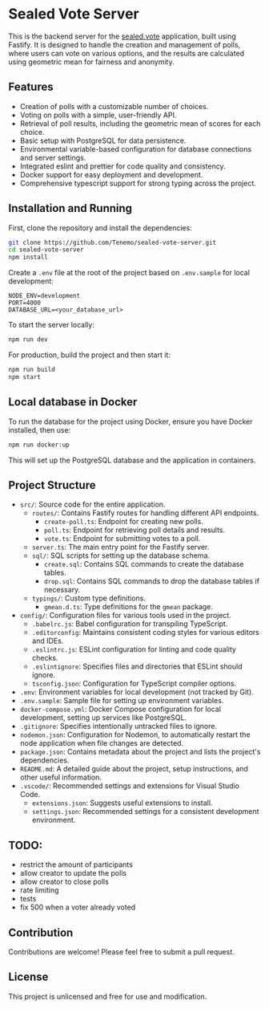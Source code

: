 # Sealed Vote Server

This is the backend server for the [sealed.vote](https://sealed.vote) application, built using Fastify. It is designed to handle the creation and management of polls, where users can vote on various options, and the results are calculated using geometric mean for fairness and anonymity.

## Features

-   Creation of polls with a customizable number of choices.
-   Voting on polls with a simple, user-friendly API.
-   Retrieval of poll results, including the geometric mean of scores for each choice.
-   Basic setup with PostgreSQL for data persistence.
-   Environmental variable-based configuration for database connections and server settings.
-   Integrated eslint and prettier for code quality and consistency.
-   Docker support for easy deployment and development.
-   Comprehensive typescript support for strong typing across the project.

## Installation and Running

First, clone the repository and install the dependencies:

```bash
git clone https://github.com/Tenemo/sealed-vote-server.git
cd sealed-vote-server
npm install
```

Create a `.env` file at the root of the project based on `.env.sample` for local development:

```.env
NODE_ENV=development
PORT=4000
DATABASE_URL=<your_database_url>
```

To start the server locally:

```bash
npm run dev
```

For production, build the project and then start it:

```bash
npm run build
npm start
```

## Local database in Docker

To run the database for the project using Docker, ensure you have Docker installed, then use:

```bash
npm run docker:up
```

This will set up the PostgreSQL database and the application in containers.

## Project Structure

-   `src/`: Source code for the entire application.
    -   `routes/`: Contains Fastify routes for handling different API endpoints.
        -   `create-poll.ts`: Endpoint for creating new polls.
        -   `poll.ts`: Endpoint for retrieving poll details and results.
        -   `vote.ts`: Endpoint for submitting votes to a poll.
    -   `server.ts`: The main entry point for the Fastify server.
    -   `sql/`: SQL scripts for setting up the database schema.
        -   `create.sql`: Contains SQL commands to create the database tables.
        -   `drop.sql`: Contains SQL commands to drop the database tables if necessary.
    -   `typings/`: Custom type definitions.
        -   `gmean.d.ts`: Type definitions for the `gmean` package.
-   `config/`: Configuration files for various tools used in the project.
    -   `.babelrc.js`: Babel configuration for transpiling TypeScript.
    -   `.editorconfig`: Maintains consistent coding styles for various editors and IDEs.
    -   `.eslintrc.js`: ESLint configuration for linting and code quality checks.
    -   `.eslintignore`: Specifies files and directories that ESLint should ignore.
    -   `tsconfig.json`: Configuration for TypeScript compiler options.
-   `.env`: Environment variables for local development (not tracked by Git).
-   `.env.sample`: Sample file for setting up environment variables.
-   `docker-compose.yml`: Docker Compose configuration for local development, setting up services like PostgreSQL.
-   `.gitignore`: Specifies intentionally untracked files to ignore.
-   `nodemon.json`: Configuration for Nodemon, to automatically restart the node application when file changes are detected.
-   `package.json`: Contains metadata about the project and lists the project's dependencies.
-   `README.md`: A detailed guide about the project, setup instructions, and other useful information.
-   `.vscode/`: Recommended settings and extensions for Visual Studio Code.
    -   `extensions.json`: Suggests useful extensions to install.
    -   `settings.json`: Recommended settings for a consistent development environment.

## TODO:

-   restrict the amount of participants
-   allow creator to update the polls
-   allow creator to close polls
-   rate limiting
-   tests
-   fix 500 when a voter already voted

## Contribution

Contributions are welcome! Please feel free to submit a pull request.

## License

This project is unlicensed and free for use and modification.
